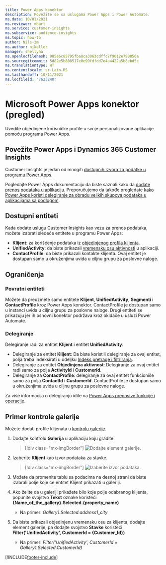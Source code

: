 ```yaml
---
title: Power Apps konektor
description: Povežite se sa uslugama Power Apps i Power Automate.
ms.date: 10/01/2021
ms.reviewer: mhart
ms.service: customer-insights
ms.subservice: audience-insights
ms.topic: how-to
author: Nils-2m
ms.author: nikeller
manager: shellyha
ms.openlocfilehash: 985e6c85795fba8ca3063cdffc7f9012e798856a
ms.sourcegitcommit: 5d82e5b808517e0e99fdfdd7e4a4422a5b8ebd5c
ms.translationtype: HT
ms.contentlocale: sr-Latn-RS
ms.lasthandoff: 10/11/2021
ms.locfileid: "7623240"
---
```

# <a name="microsoft-power-apps-connector-preview"></a>Microsoft Power Apps konektor (pregled)

Uvedite objedinjene korisničke profile u svoje personalizovane aplikacije pomoću programa Power Apps.

## <a name="connect-power-apps-and-dynamics-365-customer-insights"></a>Povežite Power Apps i Dynamics 365 Customer Insights

Customer Insights je jedan od mnogih [dostupnih izvora za podatke u programu Power Apps](/powerapps/maker/canvas-apps/working-with-data-sources).

Pogledajte Power Apps dokumentaciju da biste saznali kako da [dodate prenos podataka u aplikaciju](/powerapps/maker/canvas-apps/add-data-connection). Preporučujemo da takođe pregledate [kako Power Apps koristi delegiranje za obradu velikih skupova podataka u aplikacijama sa podlogom](/powerapps/maker/canvas-apps/delegation-overview).

## <a name="available-entities"></a>Dostupni entiteti

Kada dodate uslugu Customer Insights kao vezu za prenos podataka, možete izabrati sledeće entitete u programu Power Apps:

- **Klijent**: za korišćenje podataka iz [objedinjenog profila klijenta](customer-profiles.md).
- **UnifiedActivity**: da biste prikazali [vremensku osu aktivnosti](activities.md) u aplikaciji.
- **ContactProfile**: da biste prikazali kontakte klijenta. Ovaj entitet je dostupan samo u okruženjima uvida u ciljnu grupu za poslovne naloge.

## <a name="limitations"></a>Ograničenja

### <a name="retrievable-entities"></a>Povratni entiteti

Možete da preuzmete samo entitete **Klijent**, **UnifiedActivity**, **Segmenti** i **ContactProfile** kroz Power Apps konektor. ContactProfile je dostupan samo u instanci uvida u ciljnu grupu za poslovne naloge. Drugi entiteti se prikazuju jer ih osnovni konektor podržava kroz okidače u usluzi Power Automate.

### <a name="delegation"></a>Delegiranje

Delegiranje radi za entitet **Klijent** i entitet **UnifiedActivity**. 

- Delegiranje za entitet **Klijent**: Da biste koristili delegiranje za ovaj entitet, polja treba indeksirati u odeljku [Indeks pretrage i filtriranja](search-filter-index.md).  
- Delegiranje za entitet **Objedinjena aktivnost**: Delegiranje za ovaj entitet radi samo za polja **ActivityId** i **CustomerId**.  
- Delegiranje za **ContactProfile**: delegiranje za ovaj entitet funkcioniše samo za polja **ContactId** i **CustomerId**. ContactProfile je dostupan samo u okruženjima uvida u ciljnu grupu za poslovne naloge.

Za više informacija o delegiranju idite na [Power Apps prenosive funkcije i operacije](/powerapps/maker/canvas-apps/delegation-overview). 

## <a name="example-gallery-control"></a>Primer kontrole galerije

Možete dodati profile klijenata u [kontrolu galerije](/powerapps/maker/canvas-apps/add-gallery).

1. Dodajte kontrolu **Galerija** u aplikaciju koju gradite.

    > [!div class="mx-imgBorder"]
    > ![Dodajte element galerije.](media/connector-powerapps9.png "Dodajte element galerije.")

2. Izaberite **Klijent** kao izvor podataka za stavke.

    > [!div class="mx-imgBorder"]
    > ![Izaberite izvor podataka.](media/choose-datasource-powerapps.png "Izaberite izvor podataka.")

3. Možete da promenite tablu sa podacima na desnoj strani da biste izabrali polje koje će entitet Klijent prikazati u galeriji.

4. Ako želite da u galeriji prikažete bilo koje polje odabranog klijenta, popunite svojstvo **Tekst** oznake koristeći **{Name_of_the_gallery}.Selected.{property_name}**  
    - Na primer: _Gallery1.Selected.address1_city_

5. Da biste prikazali objedinjenu vremensku osu za klijenta, dodajte element galerije, pa dodajte svojstvo **Stavke** koristeći **Filter('UnifiedActivity', CustomerId = {Customer_Id})**  
    - Na primer: _Filter('UnifiedActivity', CustomerId = Gallery1.Selected.CustomerId)_


[!INCLUDE[footer-include](../includes/footer-banner.md)]
